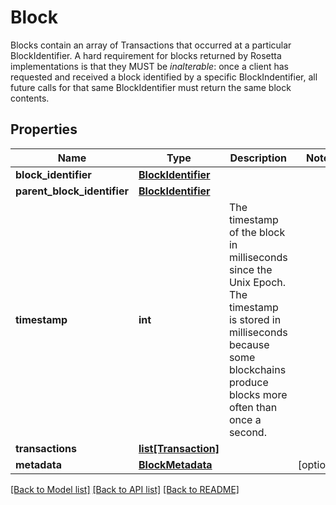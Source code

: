 # Block

Blocks contain an array of Transactions that occurred at a particular BlockIdentifier. A hard requirement for blocks returned by Rosetta implementations is that they MUST be _inalterable_: once a client has requested and received a block identified by a specific BlockIndentifier, all future calls for that same BlockIdentifier must return the same block contents.
## Properties
Name | Type | Description | Notes
------------ | ------------- | ------------- | -------------
**block_identifier** | [**BlockIdentifier**](BlockIdentifier.md) |  | 
**parent_block_identifier** | [**BlockIdentifier**](BlockIdentifier.md) |  | 
**timestamp** | **int** | The timestamp of the block in milliseconds since the Unix Epoch. The timestamp is stored in milliseconds because some blockchains produce blocks more often than once a second. | 
**transactions** | [**list[Transaction]**](Transaction.md) |  | 
**metadata** | [**BlockMetadata**](BlockMetadata.md) |  | [optional] 

[[Back to Model list]](../README.md#documentation-for-models) [[Back to API list]](../README.md#documentation-for-api-endpoints) [[Back to README]](../README.md)


